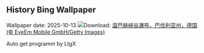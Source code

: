 ## History Bing Wallpaper
Wallpaper date: 2025-10-13
![](https://www.bing.com/th?id=OHR.HinterseeWaterfall_ZH-CN0432994081_UHD.jpg&w=1000)Download: [温巴赫峡谷瀑布，巴伐利亚州，德国 (© EyeEm Mobile GmbH/Getty Images)](https://www.bing.com/th?id=OHR.HinterseeWaterfall_ZH-CN0432994081_UHD.jpg)

Auto get programm by LtgX
